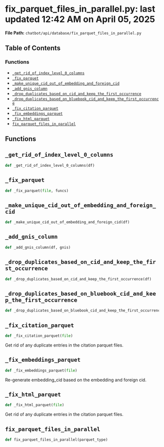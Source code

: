 # fix_parquet_files_in_parallel.py: last updated 12:42 AM on April 05, 2025

**File Path:** `chatbot/api/database/fix_parquet_files_in_parallel.py`

## Table of Contents

### Functions

- [`_get_rid_of_index_level_0_columns`](#_get_rid_of_index_level_0_columns)
- [`_fix_parquet`](#_fix_parquet)
- [`_make_unique_cid_out_of_embedding_and_foreign_cid`](#_make_unique_cid_out_of_embedding_and_foreign_cid)
- [`_add_gnis_column`](#_add_gnis_column)
- [`_drop_duplicates_based_on_cid_and_keep_the_first_occurrence`](#_drop_duplicates_based_on_cid_and_keep_the_first_occurrence)
- [`_drop_duplicates_based_on_bluebook_cid_and_keep_the_first_occurrence`](#_drop_duplicates_based_on_bluebook_cid_and_keep_the_first_occurrence)
- [`_fix_citation_parquet`](#_fix_citation_parquet)
- [`_fix_embeddings_parquet`](#_fix_embeddings_parquet)
- [`_fix_html_parquet`](#_fix_html_parquet)
- [`fix_parquet_files_in_parallel`](#fix_parquet_files_in_parallel)

## Functions

## `_get_rid_of_index_level_0_columns`

```python
def _get_rid_of_index_level_0_columns(df)
```

## `_fix_parquet`

```python
def _fix_parquet(file, funcs)
```

## `_make_unique_cid_out_of_embedding_and_foreign_cid`

```python
def _make_unique_cid_out_of_embedding_and_foreign_cid(df)
```

## `_add_gnis_column`

```python
def _add_gnis_column(df, gnis)
```

## `_drop_duplicates_based_on_cid_and_keep_the_first_occurrence`

```python
def _drop_duplicates_based_on_cid_and_keep_the_first_occurrence(df)
```

## `_drop_duplicates_based_on_bluebook_cid_and_keep_the_first_occurrence`

```python
def _drop_duplicates_based_on_bluebook_cid_and_keep_the_first_occurrence(df)
```

## `_fix_citation_parquet`

```python
def _fix_citation_parquet(file)
```

Get rid of any duplicate entries in the citation parquet files.

## `_fix_embeddings_parquet`

```python
def _fix_embeddings_parquet(file)
```

Re-generate embedding_cid based on the embedding and foreign cid.

## `_fix_html_parquet`

```python
def _fix_html_parquet(file)
```

Get rid of any duplicate entries in the citation parquet files.

## `fix_parquet_files_in_parallel`

```python
def fix_parquet_files_in_parallel(parquet_type)
```
